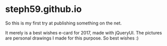 # steph59.github.io

So this is my first try at publishing something on the net.

It merely is a best wishes e-card for 2017, made with jQueryUI.
The pictures are personal drawings I made for this purpose.
So best wishes :)
